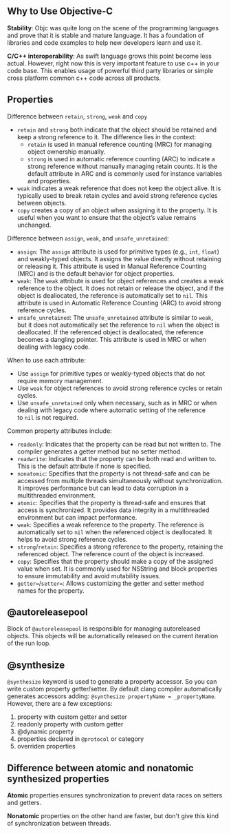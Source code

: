 ## Why to Use Objective-C

**Stability**: Objc was quite long on the scene of the programming languages and prove that it is stable and mature language. It has a foundation of libraries and code examples to help new developers learn and use it.

**C/C++ interoperability**: As swift language grows this point become less actual. However, right now this is very important feature to use c++ in your code base. This enables usage of powerful third party libraries or simple cross platform common c++ code across all products.

## Properties

Difference between `retain`, `strong`, `weak` and `copy`
- `retain` and `strong` both indicate that the object should be retained and keep a strong reference to it. The difference lies in the context:
	- `retain` is used in manual reference counting (MRC) for managing object ownership manually.
	- `strong` is used in automatic reference counting (ARC) to indicate a strong reference without manually managing retain counts. It is the default attribute in ARC and is commonly used for instance variables and properties.
- `weak` indicates a weak reference that does not keep the object alive. It is typically used to break retain cycles and avoid strong reference cycles between objects.
- `copy` creates a copy of an object when assigning it to the property. It is useful when you want to ensure that the object’s value remains unchanged.

Difference between `assign`, `weak`, and `unsafe_unretained`:
- `assign`: The `assign` attribute is used for primitive types (e.g., `int`, `float`) and weakly-typed objects. It assigns the value directly without retaining or releasing it. This attribute is used in Manual Reference Counting (MRC) and is the default behavior for object properties.
- `weak`: The `weak` attribute is used for object references and creates a weak reference to the object. It does not retain or release the object, and if the object is deallocated, the reference is automatically set to `nil`. This attribute is used in Automatic Reference Counting (ARC) to avoid strong reference cycles.
- `unsafe_unretained`: The `unsafe_unretained` attribute is similar to `weak`, but it does not automatically set the reference to `nil` when the object is deallocated. If the referenced object is deallocated, the reference becomes a dangling pointer. This attribute is used in MRC or when dealing with legacy code.

When to use each attribute:
- Use `assign` for primitive types or weakly-typed objects that do not require memory management.
- Use `weak` for object references to avoid strong reference cycles or retain cycles.
- Use `unsafe_unretained` only when necessary, such as in MRC or when dealing with legacy code where automatic setting of the reference to `nil` is not required.

Common property attributes include:
- `readonly`: Indicates that the property can be read but not written to. The compiler generates a getter method but no setter method.
- `readwrite`: Indicates that the property can be both read and written to. This is the default attribute if none is specified.
- `nonatomic`: Specifies that the property is not thread-safe and can be accessed from multiple threads simultaneously without synchronization. It improves performance but can lead to data corruption in a multithreaded environment.
- `atomic`: Specifies that the property is thread-safe and ensures that access is synchronized. It provides data integrity in a multithreaded environment but can impact performance.
- `weak`: Specifies a weak reference to the property. The reference is automatically set to `nil` when the referenced object is deallocated. It helps to avoid strong reference cycles.
- `strong`/`retain`: Specifies a strong reference to the property, retaining the referenced object. The reference count of the object is increased.
- `copy`: Specifies that the property should make a copy of the assigned value when set. It is commonly used for NSString and block properties to ensure immutability and avoid mutability issues.
- `getter=`/`setter=`: Allows customizing the getter and setter method names for the property.
## @autoreleasepool

Block of `@autoreleasepool` is responsible for managing autoreleased objects. This objects will be automatically released on the current iteration of the run loop.

## @synthesize

`@synthesize` keyword is used to generate a property accessor. So you can write custom property getter/setter. By default clang compiler automatically generates accessors adding: `@synthesize propertyName = _propertyName`. However, there are a few exceptions:

1. property with custom getter and setter
2. readonly property with custom getter
3. @dynamic property
4. properties declared in `@protocol` or category
5. overriden properties

## Difference between atomic and nonatomic synthesized properties

**Atomic** properties ensures synchronization to prevent data races on setters and getters.

**Nonatomic** properties on the other hand are faster, but don't give this kind of synchronization between threads.